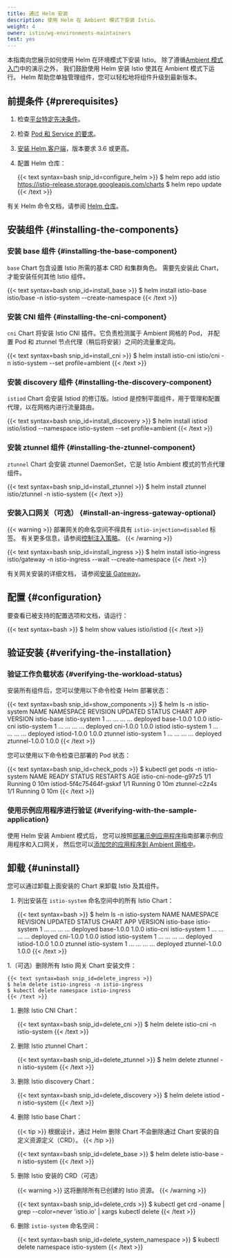 ```yaml
---
title: 通过 Helm 安装
description: 使用 Helm 在 Ambient 模式下安装 Istio。
weight: 4
owner: istio/wg-environments-maintainers
test: yes
---
```


本指南向您展示如何使用 Helm 在环境模式下安装 Istio。
除了遵循[Ambient 模式入门](/zh/docs/ops/ambient/getting-started/)中的演示之外，
我们鼓励使用 Helm 安装 Istio 使其在 Ambient 模式下运行。
Helm 帮助您单独管理组件，您可以轻松地将组件升级到最新版本。

## 前提条件 {#prerequisites}

1. 检查[平台特定先决条件](/zh/docs/ops/ambient/install/platform-preventions)。

1. 检查 [Pod 和 Service 的要求](/zh/docs/ops/deployment/requirements/)。

1. [安装 Helm 客户端](https://helm.sh/docs/intro/install/)，版本要求 3.6 或更高。

1. 配置 Helm 仓库：

    {{< text syntax=bash snip_id=configure_helm >}}
    $ helm repo add istio https://istio-release.storage.googleapis.com/charts
    $ helm repo update
    {{< /text >}}

有关 Helm 命令文档，请参阅 [Helm 仓库](https://helm.sh/docs/helm/helm_repo/)。

## 安装组件 {#installing-the-components}

### 安装 base 组件 {#installing-the-base-component}

`base` Chart 包含设置 Istio 所需的基本 CRD 和集群角色。
需要先安装此 Chart，才能安装任何其他 Istio 组件。

{{< text syntax=bash snip_id=install_base >}}
$ helm install istio-base istio/base -n istio-system --create-namespace
{{< /text >}}

### 安装 CNI 组件 {#installing-the-cni-component}

`cni` Chart 将安装 Istio CNI 插件。它负责检测属于 Ambient 网格的 Pod，
并配置 Pod 和 ztunnel 节点代理（稍后将安装）之间的流量重定向。

{{< text syntax=bash snip_id=install_cni >}}
$ helm install istio-cni istio/cni -n istio-system --set profile=ambient
{{< /text >}}

### 安装 discovery 组件 {#installing-the-discovery-component}

`istiod` Chart 会安装 Istiod 的修订版。Istiod 是控制平面组件，用于管理和配置代理，以在网格内进行流量路由。

{{< text syntax=bash snip_id=install_discovery >}}
$ helm install istiod istio/istiod --namespace istio-system --set profile=ambient
{{< /text >}}

### 安装 ztunnel 组件 {#installing-the-ztunnel-component}

`ztunnel` Chart 会安装 ztunnel DaemonSet，它是 Istio Ambient 模式的节点代理组件。

{{< text syntax=bash snip_id=install_ztunnel >}}
$ helm install ztunnel istio/ztunnel -n istio-system
{{< /text >}}

### 安装入口网关（可选） {#install-an-ingress-gateway-optional}

{{< warning >}}
部署网关的命名空间不得具有 `istio-injection=disabled` 标签。
有关更多信息，请参阅[控制注入策略](/zh/docs/setup/additional-setup/sidecar-injection/#controlling-the-injection-policy)。
{{< /warning >}}

{{< text syntax=bash snip_id=install_ingress >}}
$ helm install istio-ingress istio/gateway -n istio-ingress --wait --create-namespace
{{< /text >}}

有关网关安装的详细文档，
请参阅[安装 Gateway](/zh/docs/setup/additional-setup/gateway/)。

## 配置 {#configuration}

要查看已被支持的配置选项和文档，请运行：

{{< text syntax=bash >}}
$ helm show values istio/istiod
{{< /text >}}

## 验证安装 {#verifying-the-installation}

### 验证工作负载状态 {#verifying-the-workload-status}

安装所有组件后，您可以使用以下命令检查 Helm 部署状态：

{{< text syntax=bash snip_id=show_components >}}
$ helm ls -n istio-system
NAME            NAMESPACE       REVISION    UPDATED         STATUS      CHART           APP VERSION
istio-base      istio-system    1           ... ... ... ... deployed    base-1.0.0      1.0.0
istio-cni       istio-system    1           ... ... ... ... deployed    cni-1.0.0       1.0.0
istiod          istio-system    1           ... ... ... ... deployed    istiod-1.0.0    1.0.0
ztunnel         istio-system    1           ... ... ... ... deployed    ztunnel-1.0.0   1.0.0
{{< /text >}}

您可以使用以下命令检查已部署的 Pod 状态：

{{< text syntax=bash snip_id=check_pods >}}
$ kubectl get pods -n istio-system
NAME                             READY   STATUS    RESTARTS   AGE
istio-cni-node-g97z5             1/1     Running   0          10m
istiod-5f4c75464f-gskxf          1/1     Running   0          10m
ztunnel-c2z4s                    1/1     Running   0          10m
{{< /text >}}

### 使用示例应用程序进行验证 {#verifying-with-the-sample-application}

使用 Helm 安装 Ambient 模式后，
您可以按照[部署示例应用程序](/zh/docs/ops/ambient/getting-started/#bookinfo)指南部署示例应用程序和入口网关，
然后您可以[添加您的应用程序到 Ambient 网格中](/zh/docs/ops/ambient/getting-started/#addtoambient)。

## 卸载 {#uninstall}

您可以通过卸载上面安装的 Chart 来卸载 Istio 及其组件。

1. 列出安装在 `istio-system` 命名空间中的所有 Istio Chart：

    {{< text syntax=bash >}}
    $ helm ls -n istio-system
    NAME            NAMESPACE       REVISION    UPDATED         STATUS      CHART           APP VERSION
    istio-base      istio-system    1           ... ... ... ... deployed    base-1.0.0      1.0.0
    istio-cni       istio-system    1           ... ... ... ... deployed    cni-1.0.0       1.0.0
    istiod          istio-system    1           ... ... ... ... deployed    istiod-1.0.0    1.0.0
    ztunnel         istio-system    1           ... ... ... ... deployed    ztunnel-1.0.0   1.0.0
    {{< /text >}}

1.（可选）删除所有 Istio 网关 Chart 安装文件：

    {{< text syntax=bash snip_id=delete_ingress >}}
    $ helm delete istio-ingress -n istio-ingress
    $ kubectl delete namespace istio-ingress
    {{< /text >}}

1. 删除 Istio CNI Chart：

    {{< text syntax=bash snip_id=delete_cni >}}
    $ helm delete istio-cni -n istio-system
    {{< /text >}}

1. 删除 Istio ztunnel Chart：

    {{< text syntax=bash snip_id=delete_ztunnel >}}
    $ helm delete ztunnel -n istio-system
    {{< /text >}}

1. 删除 Istio discovery Chart：

    {{< text syntax=bash snip_id=delete_discovery >}}
    $ helm delete istiod -n istio-system
    {{< /text >}}

1. 删除 Istio base Chart：

    {{< tip >}}
    根据设计，通过 Helm 删除 Chart 不会删除通过 Chart 安装的自定义资源定义（CRD）。
    {{< /tip >}}

    {{< text syntax=bash snip_id=delete_base >}}
    $ helm delete istio-base -n istio-system
    {{< /text >}}

1. 删除 Istio 安装的 CRD（可选）

    {{< warning >}}
    这将删除所有已创建的 Istio 资源。
    {{< /warning >}}

    {{< text syntax=bash snip_id=delete_crds >}}
    $ kubectl get crd -oname | grep --color=never 'istio.io' | xargs kubectl delete
    {{< /text >}}

1. 删除 `istio-system` 命名空间：

    {{< text syntax=bash snip_id=delete_system_namespace >}}
    $ kubectl delete namespace istio-system
    {{< /text >}}

